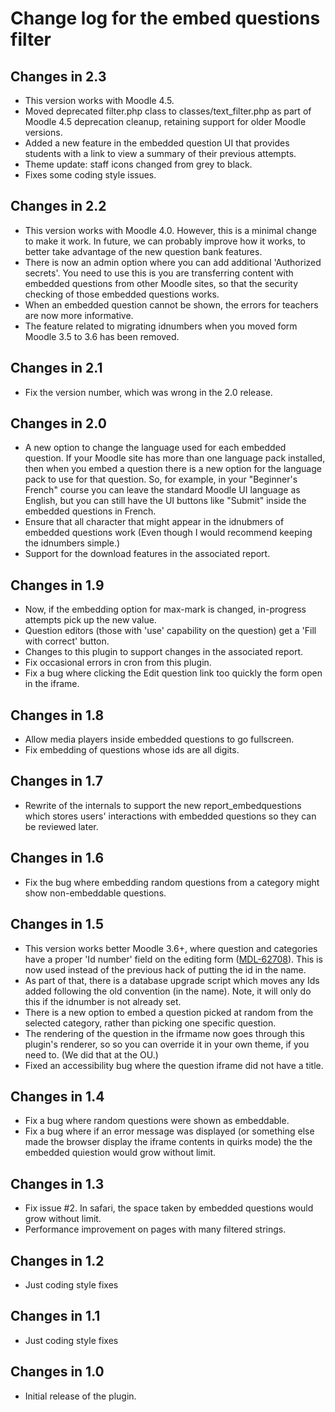 # Change log for the embed questions filter

## Changes in 2.3

* This version works with Moodle 4.5.
* Moved deprecated filter.php class to classes/text_filter.php as part of Moodle 4.5 deprecation cleanup,
  retaining support for older Moodle versions.
* Added a new feature in the embedded question UI that provides students with a link to view a
  summary of their previous attempts.
* Theme update: staff icons changed from grey to black.
* Fixes some coding style issues. 


## Changes in 2.2

* This version works with Moodle 4.0. However, this is a minimal change to make it work.
  In future, we can probably improve how it works, to better take advantage of the new
  question bank features.
* There is now an admin option where you can add additional 'Authorized secrets'.
  You need to use this is you are transferring content with embedded questions
  from other Moodle sites, so that the security checking of those embedded questions works.
* When an embedded question cannot be shown, the errors for teachers are now more informative.
* The feature related to migrating idnumbers when you moved form Moodle 3.5 to 3.6 has been removed.


## Changes in 2.1

* Fix the version number, which was wrong in the 2.0 release.


## Changes in 2.0

* A new option to change the language used for each embedded question. If your Moodle site
  has more than one language pack installed, then when you embed a question there is a
  new option for the language pack to use for that question. So, for example,
  in your "Beginner's French" course you can leave the standard Moodle UI language
  as English, but you can still have the UI buttons like "Submit" inside the embedded questions
  in French.
* Ensure that all character that might appear in the idnubmers of embedded questions work
  (Even though I would recommend keeping the idnumbers simple.)
* Support for the download features in the associated report.


## Changes in 1.9

* Now, if the embedding option for max-mark is changed, in-progress attempts pick up the new value.
* Question editors (those with 'use' capability on the question) get a 'Fill with correct' button.
* Changes to this plugin to support changes in the associated report.
* Fix occasional errors in cron from this plugin.
* Fix a bug where clicking the Edit question link too quickly the form open in the iframe.


## Changes in 1.8

* Allow media players inside embedded questions to go fullscreen.
* Fix embedding of questions whose ids are all digits.


## Changes in 1.7

* Rewrite of the internals to support the new report_embedquestions which stores
  users' interactions with embedded questions so they can be reviewed later.

## Changes in 1.6

* Fix the bug where embedding random questions from a category might show non-embeddable questions.

## Changes in 1.5

* This version works better Moodle 3.6+, where question and categories have a proper 'Id number'
  field on the editing form ([MDL-62708](https://tracker.moodle.org/browse/MDL-62708)).
  This is now used instead of the previous hack of putting the id in the name.
* As part of that, there is a database upgrade script which moves any Ids added
  following the old convention (in the name). Note, it will only do this if the idnumber
  is not already set.
* There is a new option to embed a question picked at random from the selected category,
  rather than picking one specific question.
* The rendering of the question in the ifrmame now goes through this plugin's renderer, so
  so you can override it in your own theme, if you need to. (We did that at the OU.)
* Fixed an accessibility bug where the question iframe did not have a title.

## Changes in 1.4

* Fix a bug where random questions were shown as embeddable.
* Fix a bug where if an error message was displayed (or something else made the browser
  display the iframe contents in quirks mode) the the embedded quiestion would grow without limit.

## Changes in 1.3

* Fix issue #2. In safari, the space taken by embedded questions would grow without limit.
* Performance improvement on pages with many filtered strings.


## Changes in 1.2

* Just coding style fixes


## Changes in 1.1

* Just coding style fixes


## Changes in 1.0

* Initial release of the plugin.
